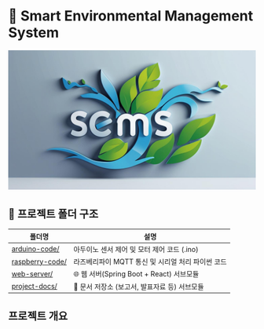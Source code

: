 # 🌿 Smart Environmental Management System

<p align="center">
  <img width="850" src="./assets/SEMS_logo.jpg" alt="SEMS Logo">
</p>

## 📁 프로젝트 폴더 구조

| 폴더명             | 설명 |
|-------------------|------|
| [arduino-code/](./arduino-code)     | 아두이노 센서 제어 및 모터 제어 코드 (.ino) |
| [raspberry-code/](./raspberry-code) | 라즈베리파이 MQTT 통신 및 시리얼 처리 파이썬 코드 |
| [web-server/](https://github.com/haha096/SEMS_Project)         | 🌐 웹 서버(Spring Boot + React) 서브모듈 |
| [project-docs/](https://github.com/yimjongwon/project_7)       | 📁 문서 저장소 (보고서, 발표자료 등) 서브모듈 |

## 프로젝트 개요
